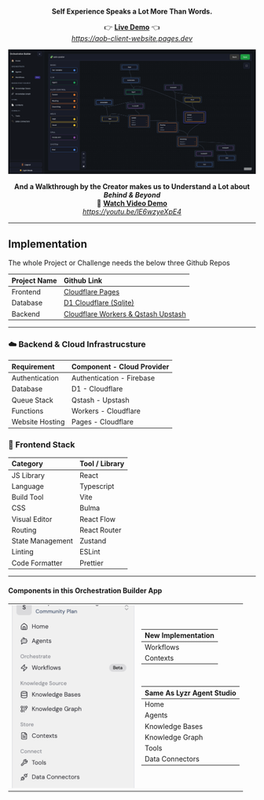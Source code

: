 <p align="center">
  <strong>Self Experience Speaks a Lot More Than Words.</strong>
</p>

<p align="center">
  👉 
  <a href="https://aob-client-website.pages.dev/" target="_blank"><b>Live Demo</b></a>
  👈
  <br>
  <a href="https://aob-client-website.pages.dev/" target="_blank"><i>https://aob-client-website.pages.dev</i></a>
</p>

<p align="center">
  <a href="https://youtu.be/lE6wzyeXpE4" target="_blank">
    <img src="./assets/applicationPreview.png" alt="Watch Demo Video" width="520" />
  </a>
  <br/>
  
</p>

<p align="center">
  <strong>And a Walkthrough by the Creator makes us to Understand a Lot about <i>Behind & Beyond</i></strong>
  <br>
  🎥 <a href="https://youtu.be/lE6wzyeXpE4" target="_blank"><b>Watch Video Demo</b></a>
  <br>
  <a href="https://youtube.com/" target="_blank"><i>https://youtu.be/lE6wzyeXpE4</i></a>
</p>

<hr>

## Implementation

The whole Project or Challenge needs the below three Github Repos

| Project Name | Github Link                                                                                   |
| :----------- | :-------------------------------------------------------------------------------------------- |
| Frontend     | <a href="https://github.com/Sathyamshubhava/aob-client-website"> Cloudflare Pages             |
| Database     | <a href="https://github.com/Sathyamshubhava/aob-d1-db"> D1 Cloudflare (Sqlite)                |
| Backend      | <a href="https://github.com/Sathyamshubhava/aob-workers"> Cloudflare Workers & Qstash Upstash |

<hr>

### ☁️ Backend & Cloud Infrastrucsture

| Requirement     | Component - Cloud Provider |
| :-------------- | :------------------------- |
| Authentication  | Authentication - Firebase  |
| Database        | D1 - Cloudflare            |
| Queue Stack     | Qstash - Upstash           |
| Functions       | Workers - Cloudflare       |
| Website Hosting | Pages - Cloudflare         |

### 🎨 Frontend Stack

| Category         | Tool / Library |
| :--------------- | :------------- |
| JS Library       | React          |
| Language         | Typescript     |
| Build Tool       | Vite           |
| CSS              | Bulma          |
| Visual Editor    | React Flow     |
| Routing          | React Router   |
| State Management | Zustand        |
| Linting          | ESLint         |
| Code Formatter   | Prettier       |

<hr>

#### Components in this Orchestration Builder App

<table>
<tr>
<td>
<img src="./assets/ComponentsUsing.png" alt="Components used in the Orchestration Builder App" width="250">
</td>
<td>

| New Implementation |
| ------------------ |
| Workflows          |
| Contexts           |

<br>

| Same As Lyzr Agent Studio |
| ------------------------- |
| Home                      |
| Agents                    |
| Knowledge Bases           |
| Knowledge Graph           |
| Tools                     |
| Data Connectors           |

</td>
</tr>

</table>
